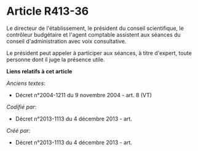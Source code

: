 # Article R413-36

Le directeur de l'établissement, le président du conseil scientifique, le contrôleur budgétaire et l'agent comptable
assistent aux séances du conseil d'administration avec voix consultative.

Le président peut appeler à participer aux séances, à titre d'expert, toute personne dont il juge la présence utile.

**Liens relatifs à cet article**

_Anciens textes_:

  - Décret n°2004-1211 du 9 novembre 2004 - art. 8 (VT)

_Codifié par_:

  - Décret n°2013-1113 du 4 décembre 2013 - art.

_Créé par_:

  - Décret n°2013-1113 du 4 décembre 2013 - art.
